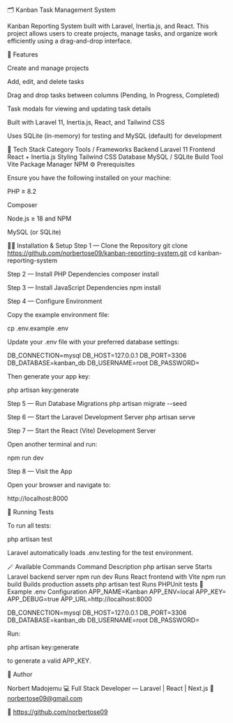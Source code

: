 🗂️ Kanban Task Management System

Kanban Reporting System built with Laravel, Inertia.js, and React.
This project allows users to create projects, manage tasks, and organize work efficiently using a drag-and-drop interface.

🚀 Features

Create and manage projects

Add, edit, and delete tasks

Drag and drop tasks between columns (Pending, In Progress, Completed)

Task modals for viewing and updating task details

Built with Laravel 11, Inertia.js, React, and Tailwind CSS

Uses SQLite (in-memory) for testing and MySQL (default) for development

🧰 Tech Stack
Category	Tools / Frameworks
Backend	Laravel 11
Frontend	React + Inertia.js
Styling	Tailwind CSS
Database	MySQL / SQLite
Build Tool	Vite
Package Manager	NPM
⚙️ Prerequisites

Ensure you have the following installed on your machine:

PHP ≥ 8.2

Composer

Node.js ≥ 18 and NPM

MySQL (or SQLite)

🧑‍💻 Installation & Setup
Step 1 — Clone the Repository
git clone https://github.com/norbertose09/kanban-reporting-system.git
cd kanban-reporting-system

Step 2 — Install PHP Dependencies
composer install

Step 3 — Install JavaScript Dependencies
npm install

Step 4 — Configure Environment

Copy the example environment file:

cp .env.example .env


Update your .env file with your preferred database settings:

DB_CONNECTION=mysql
DB_HOST=127.0.0.1
DB_PORT=3306
DB_DATABASE=kanban_db
DB_USERNAME=root
DB_PASSWORD=


Then generate your app key:

php artisan key:generate

Step 5 — Run Database Migrations
php artisan migrate --seed

Step 6 — Start the Laravel Development Server
php artisan serve

Step 7 — Start the React (Vite) Development Server

Open another terminal and run:

npm run dev

Step 8 — Visit the App

Open your browser and navigate to:

http://localhost:8000

🧪 Running Tests

To run all tests:

php artisan test


Laravel automatically loads .env.testing for the test environment.

🪄 Available Commands
Command	Description
php artisan serve	Starts Laravel backend server
npm run dev	Runs React frontend with Vite
npm run build	Builds production assets
php artisan test	Runs PHPUnit tests
🧾 Example .env Configuration
APP_NAME=Kanban
APP_ENV=local
APP_KEY=
APP_DEBUG=true
APP_URL=http://localhost:8000

DB_CONNECTION=mysql
DB_HOST=127.0.0.1
DB_PORT=3306
DB_DATABASE=kanban_db
DB_USERNAME=root
DB_PASSWORD=


Run:

php artisan key:generate


to generate a valid APP_KEY.

👤 Author

Norbert Madojemu
💻 Full Stack Developer — Laravel | React | Next.js
📧 norbertose09@gmail.com

🔗 https://github.com/norbertose09
